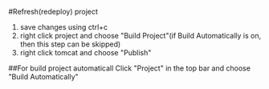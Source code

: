 #Refresh(redeploy) project
1. save changes using ctrl+c
2. right click project and choose "Build Project"(if Build Automatically is on, then this step can be skipped)
3. right click tomcat and choose "Publish"

##For build project automaticall
Click "Project" in the top bar and choose "Build Automatically"